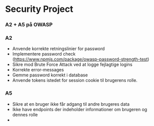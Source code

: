 # Security Project

### A2 + A5 på OWASP

### A2
* Anvende korrekte retningslinier for password
* Implementere password check (https://www.npmjs.com/package/owasp-password-strength-test)
* Sikre mod Brute Force Attack ved at logge fejlagtige logins
* Korrekte error-messages
* Gemme password korrekt i database
* Anvende tokens istedet for session cookie til brugerens rolle.


### A5
* Sikre at en bruger ikke får adgang til andre brugeres data
* Ikke have endpoints der indeholder informationer om brugeren og dennes rolle
*





